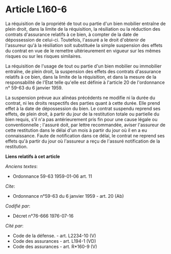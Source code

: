 # Article L160-6

La réquisition de la propriété de tout ou partie d'un bien mobilier entraîne de plein droit, dans la limite de la
réquisition, la résiliation ou la réduction des contrats d'assurance relatifs à ce bien, à compter de la date de dépossession
de celui-ci. Toutefois, l'assuré a le droit d'obtenir de l'assureur qu'à la résiliation soit substituée la simple suspension
des effets du contrat en vue de le remettre ultérieurement en vigueur sur les mêmes risques ou sur les risques similaires. 

La réquisition de l'usage de tout ou partie d'un bien mobilier ou immobilier entraîne, de plein droit, la suspension des
effets des contrats d'assurance relatifs à ce bien, dans la limite de la réquisition, et dans la mesure de la responsabilité
de l'Etat telle qu'elle est définie à l'article 20 de l'ordonnance n° 59-63 du 6 janvier 1959. 

La suspension prévue aux alinéas précédents ne modifie ni la durée du contrat, ni les droits respectifs des parties quant à
cette durée. Elle prend effet à la date de dépossession du bien. Le contrat suspendu reprend ses effets, de plein droit, à
partir du jour de la restitution totale ou partielle du bien requis, s'il n'a pas antérieurement pris fin pour une cause
légale ou conventionnelle ; l'assuré doit, par lettre recommandée, aviser l'assureur de cette restitution dans le délai d'un
mois à partir du jour où il en a eu connaissance. Faute de notification dans ce délai, le contrat ne reprend ses effets qu'à
partir du jour où l'assureur a reçu de l'assuré notification de la restitution.

**Liens relatifs à cet article**

_Anciens textes_:

  - Ordonnance 59-63 1959-01-06 art. 11

_Cite_:

  - Ordonnance n°59-63 du 6 janvier 1959 - art. 20 (Ab)

_Codifié par_:

  - Décret n°76-666 1976-07-16

_Cité par_:

  - Code de la défense. - art. L2234-10 (V)
  - Code des assurances - art. L194-1 (VD)
  - Code des assurances - art. R*160-9 (V)
